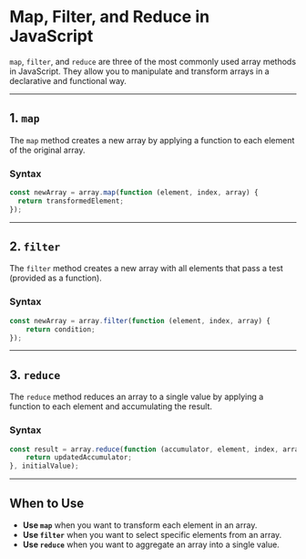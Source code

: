 # Map, Filter, and Reduce in JavaScript

`map`, `filter`, and `reduce` are three of the most commonly used array methods in JavaScript. They allow you to manipulate and transform arrays in a declarative and functional way.

---

## **1. `map`**
The `map` method creates a new array by applying a function to each element of the original array.

### **Syntax**
```javascript
const newArray = array.map(function (element, index, array) {
  return transformedElement;
});
```

---

## **2. `filter`**
The `filter` method creates a new array with all elements that pass a test (provided as a function).

### **Syntax**
```javascript
const newArray = array.filter(function (element, index, array) {
    return condition;
});
```
---

## **3. `reduce`**
The `reduce` method reduces an array to a single value by applying a function to each element and accumulating the result.

### **Syntax**
```javascript
const result = array.reduce(function (accumulator, element, index, array) {
    return updatedAccumulator;
}, initialValue);
```

---

## **When to Use**

- **Use `map`** when you want to transform each element in an array.
- **Use `filter`** when you want to select specific elements from an array.
- **Use `reduce`** when you want to aggregate an array into a single value.
